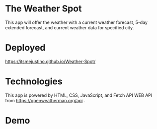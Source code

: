 # The Weather Spot
This app will offer the weather with a current weather forecast, 5-day extended forecast, and current weather data for specified city.

# Deployed
https://itsmejustino.github.io/Weather-Spot/

# Technologies

This app is powered by HTML, CSS, JavaScript, and Fetch API
WEB API from https://openweathermap.org/api .

# Demo
